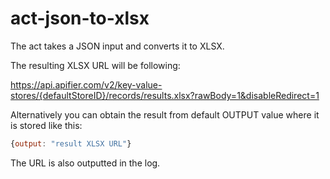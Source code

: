 # act-json-to-xlsx

The act takes a JSON input and converts it to XLSX.

The resulting XLSX URL will be following:

https://api.apifier.com/v2/key-value-stores/{defaultStoreID}/records/results.xlsx?rawBody=1&disableRedirect=1

Alternatively you can obtain the result from default OUTPUT value where it is stored like this:
```javascript
{output: "result XLSX URL"}
```

The URL is also outputted in the log.
